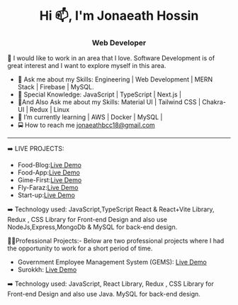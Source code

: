 <h1 align="center">Hi 📫, I'm Jonaeath Hossin</h1>
<h3 align="center">Web Developer</h3>
👯 I would like to work in an area that I love. Software Development is of great interest and I want to explore myself in this area.


- 🌱 Ask me about my Skills: Engineering | Web Development | MERN Stack | Firebase | MySQL.
-  🌱 Special Knowledge: JavaScript | TypeScript | Next.js |
-  🌱And Also Ask me about my Skills: Material UI | Tailwind CSS | Chakra-UI | Redux | Linux
- 💬 I’m currently learning | AWS | Docker | MySQL |  
- 🚍 How to reach me  jonaeathbcc18@gmail.com
<hr/>

➡️ LIVE PROJECTS:
* Food-Blog:[Live Demo]( https://new-food-blog.web.app/)
* Food-App:[Live Demo](https://full-website-b4091.web.app/)
* Gime-First:[Live Demo](https://soft-sequel-11d1f1.netlify.app/)
* Fly-Faraz:[Live Demo](https://fly-faraz.web.app/)
* Start-up:[Live Demo]( https://start-up-5f6ad.web.app/)

➡️ Technology used: JavaScript,TypeScript React & React+Vite Library, Redux , CSS Library for Front-end Design and also use NodeJs,Express,MongoDb & MySQL for back-end design.

🚶🚶Professional Projects:- Below are two professional projects where I had the opportunity to work for a short period of time.  
  * Government Employee Management System (GEMS): [Live Demo](https://gems.gov.bd/)
  * Surokkh: [Live Demo](https://surokkha.gov.bd/)
    
➡️ Technology used: JavaScript, React Library, Redux , CSS Library for Front-end Design and also use Java. MySQL for back-end design.

